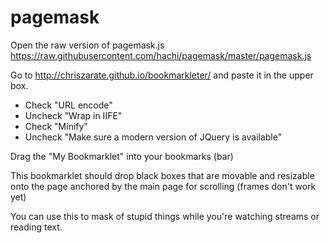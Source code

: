 # pagemask

Open the raw version of pagemask.js https://raw.githubusercontent.com/hachi/pagemask/master/pagemask.js

Go to http://chriszarate.github.io/bookmarkleter/ and paste it in the upper box.

- Check "URL encode"
- Uncheck "Wrap in IIFE"
- Check "Minify"
- Uncheck "Make sure a modern version of JQuery is available"

Drag the "My Bookmarklet" into your bookmarks (bar)

This bookmarklet should drop black boxes that are movable and resizable onto the page anchored by the main page for scrolling (frames don't work yet)

You can use this to mask of stupid things while you're watching streams or reading text.
